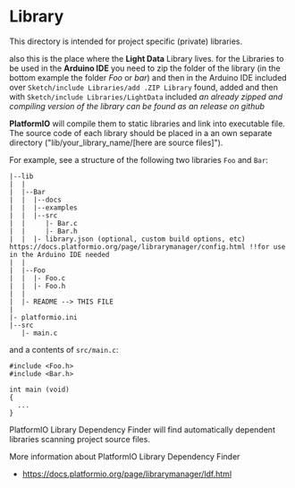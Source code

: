 # Library

This directory is intended for project specific (private) libraries. 

also this is the place where the **Light Data** Library lives. 
for the Libraries to be used in the **Arduino IDE** you need to zip the 
folder of the library
(in the bottom example the folder _Foo_ or _bar_) and then in the Arduino 
IDE included over `Sketch/include Libraries/add .ZIP Library` found, added 
and then with `Sketch/include Libraries/LightData` included
_an already zipped and compiling version of the library can be found 
as an release on github_

**PlatformIO** will compile them to static libraries and link into executable file. <br>
The source code of each library should be placed in a an own separate directory
("lib/your_library_name/[here are source files]").

For example, see a structure of the following two libraries `Foo` and `Bar`:


```
|--lib
|  |
|  |--Bar
|  |  |--docs
|  |  |--examples
|  |  |--src
|  |     |- Bar.c
|  |     |- Bar.h
|  |  |- library.json (optional, custom build options, etc) https://docs.platformio.org/page/librarymanager/config.html !!for use in the Arduino IDE needed
|  |
|  |--Foo
|  |  |- Foo.c
|  |  |- Foo.h
|  |
|  |- README --> THIS FILE
|
|- platformio.ini
|--src
   |- main.c
```

and a contents of `src/main.c`:
```
#include <Foo.h>
#include <Bar.h>

int main (void)
{
  ...
}

```

PlatformIO Library Dependency Finder will find automatically dependent
libraries scanning project source files.

More information about PlatformIO Library Dependency Finder
- https://docs.platformio.org/page/librarymanager/ldf.html
